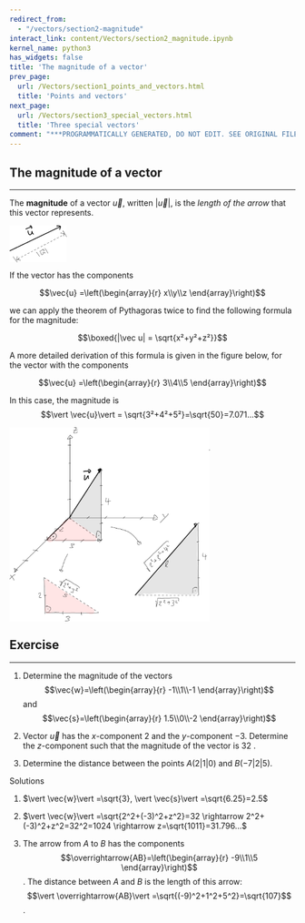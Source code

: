 ```yaml
---
redirect_from:
  - "/vectors/section2-magnitude"
interact_link: content/Vectors/section2_magnitude.ipynb
kernel_name: python3
has_widgets: false
title: 'The magnitude of a vector'
prev_page:
  url: /Vectors/section1_points_and_vectors.html
  title: 'Points and vectors'
next_page:
  url: /Vectors/section3_special_vectors.html
  title: 'Three special vectors'
comment: "***PROGRAMMATICALLY GENERATED, DO NOT EDIT. SEE ORIGINAL FILES IN /content***"
---
```



## The magnitude of a vector
---

The __magnitude__ of a vector $\vec u$, written $\vert \vec{u} \vert$, is the *length of the arrow* that this vector represents. 

<img src="./pics/length.png" width="20%" align="center">

If the vector has the components 

$$\vec{u} =\left(\begin{array}{r} x\\y\\z \end{array}\right)$$ 

we can apply the theorem of Pythagoras twice to find the following formula for the magnitude: 

$$\boxed{|\vec u| = \sqrt{x²+y²+z²}}$$ 

A more detailed derivation of this formula is given in the figure below, for the vector with the components 

$$\vec{u} =\left(\begin{array}{r} 3\\4\\5 \end{array}\right)$$ 

In this case, the magnitude is $$\vert \vec{u}\vert = \sqrt{3²+4²+5²}=\sqrt{50}=7.071...$$

<img src="./pics/magnitude.png" width="70%" align="center">



## Exercise
---

1. Determine the magnitude of the vectors $$\vec{w}=\left(\begin{array}{r} -1\\1\\-1 \end{array}\right)$$ and $$\vec{s}=\left(\begin{array}{r} 1.5\\0\\-2 \end{array}\right)$$

2. Vector $\vec{u}$ has the $x$-component $2$ and the $y$-component $-3$. Determine the $z$-component such that the magnitude of the vector is $32$ .

3. Determine the distance between the points $A(2|1|0)$  and $B(-7|2|5 )$. 



<div class="sol">Solutions</div>

1. $\vert \vec{w}\vert =\sqrt{3}, \vert \vec{s}\vert =\sqrt{6.25}=2.5$

2. $\vert \vec{w}\vert =\sqrt{2^2+(-3)^2+z^2}=32 \rightarrow 2^2+(-3)^2+z^2=32^2=1024 \rightarrow z=\sqrt{1011}=31.796...$

3. The arrow from $A$ to $B$ has the components $$\overrightarrow{AB}=\left(\begin{array}{r} -9\\1\\5 \end{array}\right)$$. The distance between $A$ and $B$ is the length of this arrow: $$\vert \overrightarrow{AB}\vert =\sqrt{(-9)^2+1^2+5^2}=\sqrt{107}$$.



